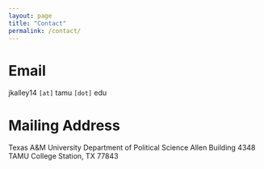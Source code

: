 ```yaml
---
layout: page
title: "Contact"
permalink: /contact/ 
---
```


# Email
jkalley14 `[at]` tamu `[dot]` edu

# Mailing Address

Texas A&M University
Department of Political Science
Allen Building
4348 TAMU
College Station, TX 77843

